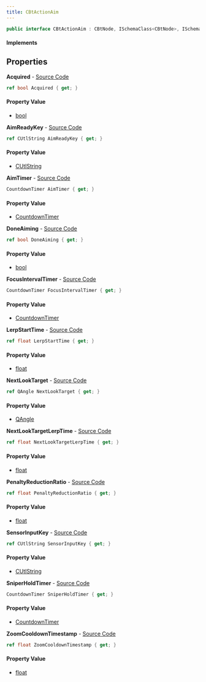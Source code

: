 ```yaml
---
title: CBtActionAim
---
```


```csharp
public interface CBtActionAim : CBtNode, ISchemaClass<CBtNode>, ISchemaClass<CBtActionAim>, ISchemaField, ISchemaClass, INativeHandle
```

#### Implements

## Properties

**Acquired** - [Source Code](https://github.com/swiftly-solution/swiftlys2/blob/master/managed/src/SwiftlyS2.Generated/Schemas/Interfaces/CBtActionAim.cs#L38)

```csharp
ref bool Acquired { get; }
```

#### Property Value

- [bool](https://learn.microsoft.com/dotnet/api/system.boolean)

**AimReadyKey** - [Source Code](https://github.com/swiftly-solution/swiftlys2/blob/master/managed/src/SwiftlyS2.Generated/Schemas/Interfaces/CBtActionAim.cs#L18)

```csharp
ref CUtlString AimReadyKey { get; }
```

#### Property Value

- [CUtlString](/docs/api/shared/natives/cutlstring)

**AimTimer** - [Source Code](https://github.com/swiftly-solution/swiftlys2/blob/master/managed/src/SwiftlyS2.Generated/Schemas/Interfaces/CBtActionAim.cs#L32)

```csharp
CountdownTimer AimTimer { get; }
```

#### Property Value

- [CountdownTimer](/docs/api/shared/schemadefinitions/countdowntimer)

**DoneAiming** - [Source Code](https://github.com/swiftly-solution/swiftlys2/blob/master/managed/src/SwiftlyS2.Generated/Schemas/Interfaces/CBtActionAim.cs#L22)

```csharp
ref bool DoneAiming { get; }
```

#### Property Value

- [bool](https://learn.microsoft.com/dotnet/api/system.boolean)

**FocusIntervalTimer** - [Source Code](https://github.com/swiftly-solution/swiftlys2/blob/master/managed/src/SwiftlyS2.Generated/Schemas/Interfaces/CBtActionAim.cs#L36)

```csharp
CountdownTimer FocusIntervalTimer { get; }
```

#### Property Value

- [CountdownTimer](/docs/api/shared/schemadefinitions/countdowntimer)

**LerpStartTime** - [Source Code](https://github.com/swiftly-solution/swiftlys2/blob/master/managed/src/SwiftlyS2.Generated/Schemas/Interfaces/CBtActionAim.cs#L24)

```csharp
ref float LerpStartTime { get; }
```

#### Property Value

- [float](https://learn.microsoft.com/dotnet/api/system.single)

**NextLookTarget** - [Source Code](https://github.com/swiftly-solution/swiftlys2/blob/master/managed/src/SwiftlyS2.Generated/Schemas/Interfaces/CBtActionAim.cs#L30)

```csharp
ref QAngle NextLookTarget { get; }
```

#### Property Value

- [QAngle](/docs/api/shared/natives/qangle)

**NextLookTargetLerpTime** - [Source Code](https://github.com/swiftly-solution/swiftlys2/blob/master/managed/src/SwiftlyS2.Generated/Schemas/Interfaces/CBtActionAim.cs#L26)

```csharp
ref float NextLookTargetLerpTime { get; }
```

#### Property Value

- [float](https://learn.microsoft.com/dotnet/api/system.single)

**PenaltyReductionRatio** - [Source Code](https://github.com/swiftly-solution/swiftlys2/blob/master/managed/src/SwiftlyS2.Generated/Schemas/Interfaces/CBtActionAim.cs#L28)

```csharp
ref float PenaltyReductionRatio { get; }
```

#### Property Value

- [float](https://learn.microsoft.com/dotnet/api/system.single)

**SensorInputKey** - [Source Code](https://github.com/swiftly-solution/swiftlys2/blob/master/managed/src/SwiftlyS2.Generated/Schemas/Interfaces/CBtActionAim.cs#L16)

```csharp
ref CUtlString SensorInputKey { get; }
```

#### Property Value

- [CUtlString](/docs/api/shared/natives/cutlstring)

**SniperHoldTimer** - [Source Code](https://github.com/swiftly-solution/swiftlys2/blob/master/managed/src/SwiftlyS2.Generated/Schemas/Interfaces/CBtActionAim.cs#L34)

```csharp
CountdownTimer SniperHoldTimer { get; }
```

#### Property Value

- [CountdownTimer](/docs/api/shared/schemadefinitions/countdowntimer)

**ZoomCooldownTimestamp** - [Source Code](https://github.com/swiftly-solution/swiftlys2/blob/master/managed/src/SwiftlyS2.Generated/Schemas/Interfaces/CBtActionAim.cs#L20)

```csharp
ref float ZoomCooldownTimestamp { get; }
```

#### Property Value

- [float](https://learn.microsoft.com/dotnet/api/system.single)

